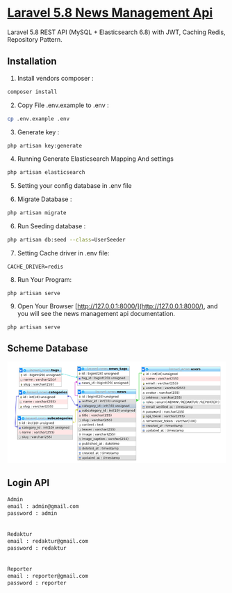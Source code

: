 
# [Laravel 5.8 News Management Api](https://github.com/lukisanjaya/api-laravel-news-elasticsearch-redis-mysql)

Laravel 5.8 REST API (MySQL + Elasticsearch 6.8) with JWT, Caching Redis, Repository Pattern.

## Installation

1. Install vendors composer :

```bash
composer install
```

2. Copy File .env.example to .env :

```bash
cp .env.example .env
```

3. Generate key :

```bash
php artisan key:generate
```

4. Running Generate Elasticsearch Mapping And settings
```bash
php artisan elasticsearch
```

5. Setting your config database in .env file

6. Migrate Database :

```bash
php artisan migrate
```
6. Run Seeding database  :

```bash
php artisan db:seed --class=UserSeeder
```

7. Setting Cache driver in .env file:

```text
CACHE_DRIVER=redis
```

8. Run Your Program:

```text
php artisan serve
```

9. Open Your Browser [http://127.0.0.1:8000/](http://127.0.0.1:8000/), and you will see the news management api documentation.

```text
php artisan serve
```

## Scheme Database
![](public/images/database-scheme.png)

## Login API

```text
Admin
email : admin@gmail.com
password : admin


Redaktur
email : redaktur@gmail.com
password : redaktur


Reporter
email : reporter@gmail.com
password : reporter
```
